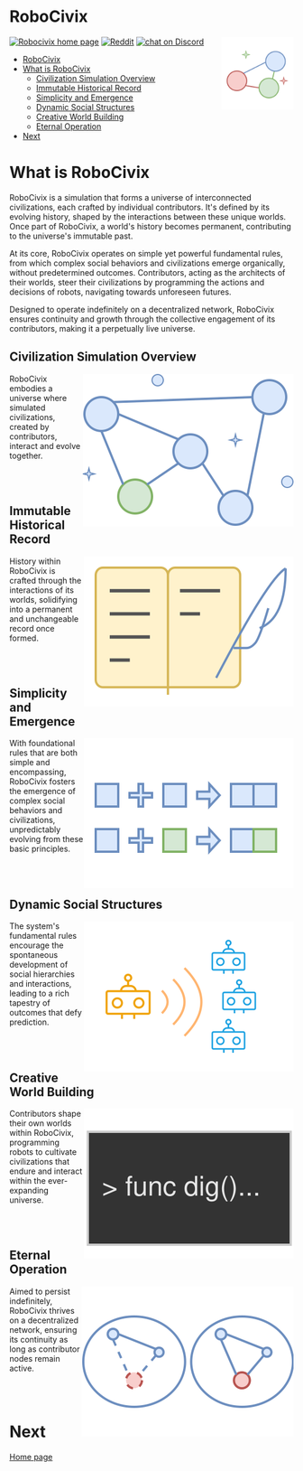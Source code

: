 # RoboCivix

<a href="https://robocivix.github.io/">
	<img src="https://img.shields.io/badge/Web-RoboCivix-blue?"
		alt="Robocivix home page"></a>

<a href="https://www.reddit.com/r/RoboCivix/">
	<img src="https://img.shields.io/badge/Reddit-RoboCivix-blue?logo=reddit"
		alt="Reddit"></a>

<a href="https://discord.gg/bZBDRapczM">
	<img src="https://img.shields.io/discord/1203954289232580628?logo=discord"
		alt="chat on Discord"></a>

<img align="right" style="float:right; clear:both; display: block; width:128px; height:128px" src="doc/logo/robocivix-logo-light.svg">


- [RoboCivix](#robocivix)
- [What is RoboCivix](#what-is-robocivix)
	- [Civilization Simulation Overview](#civilization-simulation-overview)
	- [Immutable Historical Record](#immutable-historical-record)
	- [Simplicity and Emergence](#simplicity-and-emergence)
	- [Dynamic Social Structures](#dynamic-social-structures)
	- [Creative World Building](#creative-world-building)
	- [Eternal Operation](#eternal-operation)
- [Next](#next)

# What is RoboCivix
RoboCivix is a simulation that forms a universe of interconnected civilizations, each crafted by individual contributors. It's defined by its evolving history, shaped by the interactions between these unique worlds. Once part of RoboCivix, a world's history becomes permanent, contributing to the universe's immutable past.

At its core, RoboCivix operates on simple yet powerful fundamental rules, from which complex social behaviors and civilizations emerge organically, without predetermined outcomes. Contributors, acting as the architects of their worlds, steer their civilizations by programming the actions and decisions of robots, navigating towards unforeseen futures.

Designed to operate indefinitely on a decentralized network, RoboCivix ensures continuity and growth through the collective engagement of its contributors, making it a perpetually live universe.


## Civilization Simulation Overview
<img align="right" style="float:right; clear:both; display: block;" src="doc/images/robocivix-universe.svg">
RoboCivix embodies a universe where simulated civilizations, created by contributors, interact and evolve together.

<br/><br/>

## Immutable Historical Record
<img align="right" style="float:right; clear:both; display: block;" src="doc/images/robocivix-history.svg">

History within RoboCivix is crafted through the interactions of its worlds, solidifying into a permanent and unchangeable record once formed.

<br/><br/>

## Simplicity and Emergence
<img align="right" style="float:right; clear:both; display: block;" src="doc/images/robocivix-simple-rules.svg">

With foundational rules that are both simple and encompassing, RoboCivix fosters the emergence of complex social behaviors and civilizations, unpredictably evolving from these basic principles.

<br/><br/>

## Dynamic Social Structures
<img align="right" style="float:right; clear:both; display: block;" src="doc/images/robocivix-communication.svg">

The system's fundamental rules encourage the spontaneous development of social hierarchies and interactions, leading to a rich tapestry of outcomes that defy prediction.

<br/><br/>

## Creative World Building
<img align="right" style="float:right; clear:both; display: block;" src="doc/images/robocivix-script.svg">

Contributors shape their own worlds within RoboCivix, programming robots to cultivate civilizations that endure and interact within the ever-expanding universe.

<br/><br/>

## Eternal Operation 
<img align="right" style="float:right; clear:both; display: block;" src="doc/images/robocivix-always-online.svg">

Aimed to persist indefinitely, RoboCivix thrives on a decentralized network, ensuring its continuity as long as contributor nodes remain active.

<br/><br/>

# Next
<a href="https://robocivix.github.io">Home page</a>
